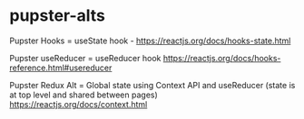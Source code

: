 # pupster-alts

Pupster Hooks = useState hook -
https://reactjs.org/docs/hooks-state.html

Pupster useReducer = useReducer hook
https://reactjs.org/docs/hooks-reference.html#usereducer

Pupster Redux Alt = Global state using Context API and useReducer (state is at top level and shared between pages)
https://reactjs.org/docs/context.html
